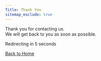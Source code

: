 ```yaml
---
Title: Thank You
sitemap_exclude: true
---
```


Thank you for contacting us.  
We will get back to you as soon as possible.

<p id="message">Redirecting in <span id="seconds">5</span> seconds</p>
<a href="/" class="btn btn-arrow btn-solid btn-primary">Back to Home</a>

<script>
    let timeLeft = 5;

    function closeModalAndOverlay() {
        // Close the modal
        const openModal = document.querySelector('.modal:not(.hidden), .open-modal');
        if (openModal) {
            openModal.classList.add('hidden'); // Add 'hidden' class to close the modal
        }

        // Remove the overlay
        const overlay = document.querySelector('.modal-overlay, .overlay'); // Adjust class if necessary
        if (overlay) {
            overlay.classList.add('hidden'); // Hide overlay
        }
    }

    function updateCountdown() {
        const secondsElement = document.getElementById('seconds');

        if (secondsElement) {
            secondsElement.textContent = timeLeft;
        }

        if (timeLeft === 0) {
            closeModalAndOverlay(); // Ensure modal and overlay are closed before redirecting

            const previousPageUrl = document.referrer;

            if (previousPageUrl) {
                // Redirect to the previous page
                window.location.href = previousPageUrl;
            } else {
                // Fallback: reload or navigate back
                window.location.reload();
                window.history.back();
            }
        } else {
            timeLeft--;
            setTimeout(updateCountdown, 1000);
        }
    }

    // Start the countdown when the script loads
    updateCountdown();
</script>
